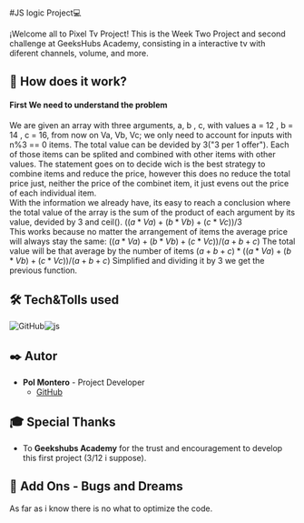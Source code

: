 #JS logic Project💻

¡Welcome all to Pixel Tv Project! This is the Week Two Project and second challenge at GeeksHubs Academy, consisting in a interactive tv with diferent channels, volume, and more.

## 🤖 How does it work? 

#### First We need to understand the problem

  We are given an array with three arguments, a, b , c, with values a = 12 , b = 14 , c = 16, from now on Va, Vb, Vc; we only need to account for inputs with n%3 == 0 items. The total value can be devided by 3("3 per 1 offer"). Each of those items can be splited and combined with other items with other values. The statement goes on to decide wich is the best strategy to combine items and reduce the price, however this does no reduce the total price just, neither the price of the combinet item, it just evens out the price of each individual item.
  <br>
  With the information we already have, its easy to reach a conclusion where the total value of the array is the sum of the product of each argument by its value, devided by 3 and ceil(). $((a*Va)+(b*Vb)+(c*Vc))/3$
  <br>
  This works because no matter the arrangement of items the average price will always stay the same: $((a*Va)+(b*Vb)+(c*Vc))/(a+b+c)$ The total value will be that average by the number of items $(a+b+c)*((a*Va)+(b*Vb)+(c*Vc))/(a+b+c)$
  Simplified and dividing it by 3 we get the previous function.
  
## 🛠️ Tech&Tolls used 


<img src="https://img.shields.io/badge/GitHub-100000?style=for-the-badge&logo=github&logoColor=white" alt="GitHub" /><img src="https://img.shields.io/badge/JavaScript-F7DF1E?logo=javascript&logoColor=000&style=for-the-badge" alt="js"/>



## ✒️ Autor

- **Pol Montero** - Project Developer
  - [GitHub](https://github.com/hypoldev) 

## 🎓 Special Thanks

- To **Geekshubs Academy** for the trust and encouragement to develop this first project (3/12 i suppose).

## 📄 Add Ons - Bugs and Dreams

As far as i know there is no what to optimize the code.
